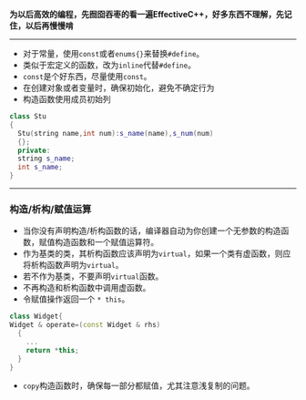 **为以后高效的编程，先囫囵吞枣的看一遍EffectiveC++，好多东西不理解，先记住，以后再慢慢啃**   

----------------------------------------------
* 对于常量，使用`const`或者`enums{}`来替换`#define`。
* 类似于宏定义的函数，改为`inline`代替`#define`。   
* `const`是个好东西，尽量使用`const`。   
* 在创建对象或者变量时，确保初始化，避免不确定行为
* 构造函数使用成员初始列
```C++
class Stu
{
  Stu(string name,int num):s_name(name),s_num(num)
  {};
  private:
  string s_name;
  int s_name;
}
```
----------------------------------------
### 构造/析构/赋值运算
* 当你没有声明构造/析构函数的话，编译器自动为你创建一个无参数的构造函数，赋值构造函数和一个赋值运算符。
* 作为基类的类，其析构函数应该声明为`virtual`，如果一个类有虚函数，则应将析构函数声明为`virtual`。
* 若不作为基类，不要声明`virtual`函数。 
* 不再构造和析构函数中调用虚函数。 
* 令赋值操作返回一个 `* this`。
```C++
class Widget{
Widget & operate=(const Widget & rhs)
  {
    ...
    return *this;
  }
}
```
* `copy`构造函数时，确保每一部分都赋值，尤其注意浅复制的问题。

